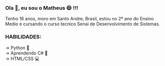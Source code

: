 ###  Ola 👋, eu sou o Matheus 😄 !!!

<p>Tenho 16 anos, moro em Santo Andre, Brasil, estou no 2º ano do Ensino Medio e cursando o curso tecnico Senai de Desenvolvimento de Sistemas.</p>

<h3>HABILIDADES:</h3>
<p>
  -> Python 🐍 <br>
  -> Aprendendo C# 👾 <br>
  -> HTML/CSS 💻
 </p>
 
 <a href=""><img src="https://www.figma.com/file/Yqy8ZPRysDmA6LV5tmzHAw/Untitled?node-id=1-2&t=cxcjRyBIALIp2kUn-0" alt=""></a>
 
